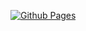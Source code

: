 [![Github Pages](https://github.com/maygoo/train-game/actions/workflows/pages.yml/badge.svg)](https://github.com/maygoo/train-game/actions/workflows/pages.yml)